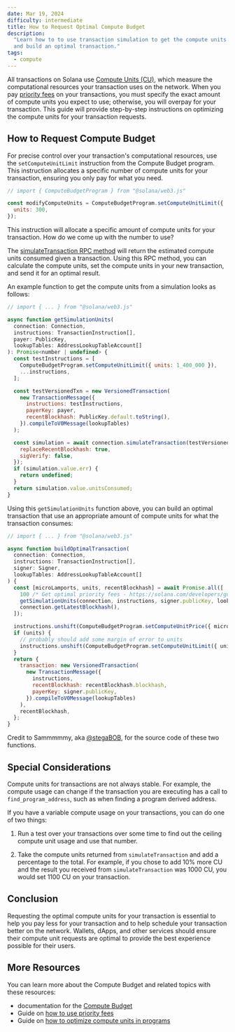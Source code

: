 ```yaml
---
date: Mar 19, 2024
difficulty: intermediate
title: How to Request Optimal Compute Budget
description:
  "Learn how to to use transaction simulation to get the compute units consumed
  and build an optimal transaction."
tags:
  - compute
---
```


All transactions on Solana use
[Compute Units (CU)](https://solana.com/docs/terminology#compute-units), which
measure the computational resources your transaction uses on the network. When
you pay
[priority fees](https://solana.com/developers/guides/advanced/how-to-use-priority-fees)
on your transactions, you must specify the exact amount of compute units you
expect to use; otherwise, you will overpay for your transaction. This guide will
provide step-by-step instructions on optimizing the compute units for your
transaction requests.

## How to Request Compute Budget

For precise control over your transaction's computational resources, use the
`setComputeUnitLimit` instruction from the Compute Budget program. This
instruction allocates a specific number of compute units for your transaction,
ensuring you only pay for what you need.

```javascript
// import { ComputeBudgetProgram } from "@solana/web3.js"

const modifyComputeUnits = ComputeBudgetProgram.setComputeUnitLimit({
  units: 300,
});
```

This instruction will allocate a specific amount of compute units for your
transaction. How do we come up with the number to use?

The
[simulateTransaction RPC method](https://solana.com/docs/rpc/http/simulatetransaction)
will return the estimated compute units consumed given a transaction. Using this
RPC method, you can calculate the compute units, set the compute units in your
new transaction, and send it for an optimal result.

An example function to get the compute units from a simulation looks as follows:

```javascript
// import { ... } from "@solana/web3.js"

async function getSimulationUnits(
  connection: Connection,
  instructions: TransactionInstruction[],
  payer: PublicKey,
  lookupTables: AddressLookupTableAccount[]
): Promise<number | undefined> {
  const testInstructions = [
    ComputeBudgetProgram.setComputeUnitLimit({ units: 1_400_000 }),
    ...instructions,
  ];

  const testVersionedTxn = new VersionedTransaction(
    new TransactionMessage({
      instructions: testInstructions,
      payerKey: payer,
      recentBlockhash: PublicKey.default.toString(),
    }).compileToV0Message(lookupTables)
  );

  const simulation = await connection.simulateTransaction(testVersionedTxn, {
    replaceRecentBlockhash: true,
    sigVerify: false,
  });
  if (simulation.value.err) {
    return undefined;
  }
  return simulation.value.unitsConsumed;
}
```

Using this `getSimulationUnits` function above, you can build an optimal
transaction that use an appropriate amount of compute units for what the
transaction consumes:

```javascript
// import { ... } from "@solana/web3.js"

async function buildOptimalTransaction(
  connection: Connection,
  instructions: TransactionInstruction[],
  signer: Signer,
  lookupTables: AddressLookupTableAccount[]
) {
  const [microLamports, units, recentBlockhash] = await Promise.all([
    100 /* Get optimal priority fees - https://solana.com/developers/guides/advanced/how-to-use-priority-fees*/,
    getSimulationUnits(connection, instructions, signer.publicKey, lookupTables),
    connection.getLatestBlockhash(),
  ]);

  instructions.unshift(ComputeBudgetProgram.setComputeUnitPrice({ microLamports }));
  if (units) {
    // probably should add some margin of error to units
    instructions.unshift(ComputeBudgetProgram.setComputeUnitLimit({ units }));
  }
  return {
    transaction: new VersionedTransaction(
      new TransactionMessage({
        instructions,
        recentBlockhash: recentBlockhash.blockhash,
        payerKey: signer.publicKey,
      }).compileToV0Message(lookupTables)
    ),
    recentBlockhash,
  };
}
```

<Callout type="success" title="Credit for this example code">

Credit to Sammmmmy, aka [@stegaBOB](https://twitter.com/stegaBOB), for the
source code of these two functions.

</Callout>

## Special Considerations

Compute units for transactions are not always stable. For example, the compute
usage can change if the transaction you are executing has a call to
`find_program_address`, such as when finding a program derived address.

If you have a variable compute usage on your transactions, you can do one of two
things:

1. Run a test over your transactions over some time to find out the ceiling
   compute unit usage and use that number.

2. Take the compute units returned from `simulateTransaction` and add a
   percentage to the total. For example, if you chose to add 10% more CU and the
   result you received from `simulateTransaction` was 1000 CU, you would set
   1100 CU on your transaction.

## Conclusion

Requesting the optimal compute units for your transaction is essential to help
you pay less for your transaction and to help schedule your transaction better
on the network. Wallets, dApps, and other services should ensure their compute
unit requests are optimal to provide the best experience possible for their
users.

## More Resources

You can learn more about the Compute Budget and related topics with these
resources:

- documentation for the
  [Compute Budget](https://solana.com/docs/core/runtime#compute-budget)
- Guide on
  [how to use priority fees](https://solana.com/developers/guides/advanced/how-to-use-priority-fees)
- Guide on
  [how to optimize compute units in programs](https://solana.com/developers/guides/advanced/how-to-optimize-compute)
